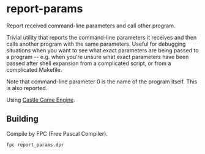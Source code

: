# report-params

Report received command-line parameters and call other program.

Trivial utility that reports the command-line parameters it receives and then calls another program with the same parameters. Useful for debugging situations when you want to see what exact parameters are being passed to a program -- e.g. when you're unsure what exact parameters have been passed after shell expansion from a complicated script, or from a complicated Makefile.

Note that command-line parameter 0 is the name of the program itself. This is also reported.

Using [Castle Game Engine](https://castle-engine.io/).

## Building

Compile by FPC (Free Pascal Compiler).

```shell
fpc report_params.dpr
```
